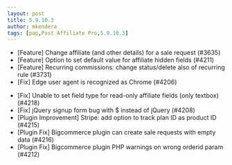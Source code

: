 ```yaml
---
layout: post
title: 5.9.10.3
author: mkendera
tags: [pap,Post Affiliate Pro,5.9.10.3]
---
```


- [Feature] Change affiliate (and other details) for a sale request (#3635)
- [Feature] Option to set default value for affiliate hidden fields (#4211)
- [Feature] Recurring commissions: change status/delete also of recurring rule (#3731)
- [Fix] Edge user agent is recognized as Chrome (#4206)

<!--more-->

- [Fix] Unable to set field type for read-only affiliate fields (only textbox) (#4218)
- [Fix] jQuery signup form bug with $ instead of jQuery (#4208)
- [Plugin Improvement] Stripe: add option to track plan ID as product ID (#4215)
- [Plugin Fix] Bigcommerce plugin can create sale requests with empty data (#4216)
- [Plugin Fix] Bigcommerce plugin PHP warnings on wrong orderid param (#4212)
